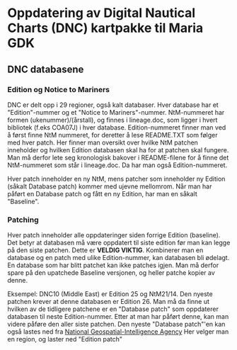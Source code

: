 # Oppdatering av Digital Nautical Charts (DNC) kartpakke til Maria GDK

## DNC databasene

### Edition og Notice to Mariners

DNC er delt opp i 29 regioner, også kalt databaser. Hver database har et "Edition"-nummer og et "Notice to Mariners"-nummer. NtM-nummeret har formen (ukenummer)/(årstall), og finnes i lineage.doc, som ligger i hvert bibliotek (f.eks COA07J) i hver database. Edition-nummeret finner man ved å først finne NtM nummeret, for deretter å lese README.TXT som følger med hver patch. Her finner man oversikt over hvilke NtM patchen inneholder og hvilken Edition databasen skal ha for at patchen skal fungere. Man må derfor lete seg kronologisk bakover i README-filene for å finne det NtM-nummeret som står i lineage.doc. Da har man også Edition-nummeret.

Hver patch inneholder en ny NtM, mens patcher som inneholder ny Edition (såkalt Database patch) kommer med ujevne mellomrom. Når man har påført en Database patch og fått en ny Edition, har man en såkalt "Baseline".

### Patching

Hver patch inneholder alle oppdateringer siden forrige Edition (baseline). Det betyr at databasen må være oppdatert til siste edition før man kan legge på den siste patchen. Dette er **VELDIG VIKTIG**. Kombinerer man en database og en patch med ulike Edition-nummer, kan databasen bli ødelagt. En database som har blitt patchet kan ikke patches igjen. Man må derfor spare på den upatchede Baseline versjonen, og heller patche kopier av denne. 

Eksempel: DNC10 (Middle East) er Edition 25 og NtM21/14. Den nyeste patchen krever at denne databasen er Edition 26. Man må da finne ut hvilken av de tidligere patchene er en "Database patch" som oppdaterer databasen til neste Edition-nummer. Etter at man har påført denne, kan man videre påføre den aller siste patchen. Den nyeste "Database patch"'en kan også lastes ned fra [National Geospatial-Intelligence Agency](http://msi.nga.mil/NGAPortal/DNC.portal?_nfpb=true&_st=&_pageLabel=dnc_home_page&regionCode=00) Her velger man en region, og laster ned "Edition patch"
